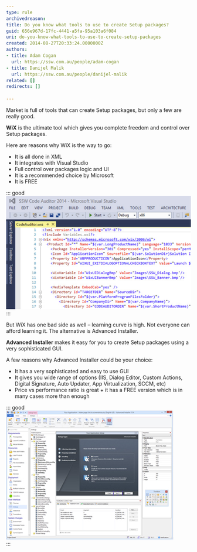 ```yaml
---
type: rule
archivedreason: 
title: Do you know what tools to use to create Setup packages?
guid: 656e967d-17fc-4441-a5fa-95a103a6f084
uri: do-you-know-what-tools-to-use-to-create-setup-packages
created: 2014-08-27T20:33:24.0000000Z
authors:
- title: Adam Cogan
  url: https://ssw.com.au/people/adam-cogan
- title: Danijel Malik
  url: https://ssw.com.au/people/danijel-malik
related: []
redirects: []

---
```


Market is full of tools that can create Setup packages, but only a few are really good.

<!--endintro-->

**WiX** is the ultimate tool which gives you complete freedom and control over Setup packages.

Here are reasons why WiX is the way to go:

* It is all done in XML
* It integrates with Visual Studio
* Full control over packages logic and UI
* It is a recommended choice by Microsoft
* It is FREE



::: good  
![Figure: Good Example - WiX Installer for Code Auditor](/rules/do-you-know-what-tools-to-use-to-create-setup-packages/setup-packages-tool.jpg)  
:::

But WiX has one bad side as well – learning curve is high. Not everyone can afford learning it. The alternative is Advanced Installer.

**Advanced Installer** makes it easy for you to create Setup packages using a very sophisticated GUI.

A few reasons why Advanced Installer could be your choice:

* It has a very sophisticated and easy to use GUI
* It gives you wide range of options (IIS, Dialog Editor, Custom Actions, Digital Signature, Auto Updater, App Virtualization, SCCM, etc)
* Price vs performance ratio is great + it has a FREE version which is in many cases more than enough



::: good  
![Figure: Good Example - Advanced Installer](/rules/do-you-know-what-tools-to-use-to-create-setup-packages/advanced-installer.jpg)  
:::

